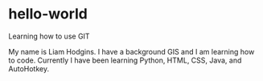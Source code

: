 # hello-world
Learning how to use GIT

My name is Liam Hodgins.  I have a background GIS and I am learning how to code.  Currently I have been learning Python, HTML, CSS, Java, and AutoHotkey.
